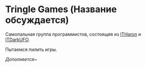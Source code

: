 # Tringle Games (Название обсуждается)
Самопальная группа программистов, состоящяя из [ITHaron](https://github.com/ITHaron) и [ITDarkUFO](https://github.com/ITDarkUFO).

Пытаемся пилить игры.

*Дополняется~*
